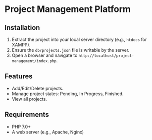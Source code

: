
# Project Management Platform

## Installation

1. Extract the project into your local server directory (e.g., `htdocs` for XAMPP).
2. Ensure the `db/projects.json` file is writable by the server.
3. Open a browser and navigate to `http://localhost/project-management/index.php`.

## Features
- Add/Edit/Delete projects.
- Manage project states: Pending, In Progress, Finished.
- View all projects.

## Requirements
- PHP 7.0+
- A web server (e.g., Apache, Nginx)
    